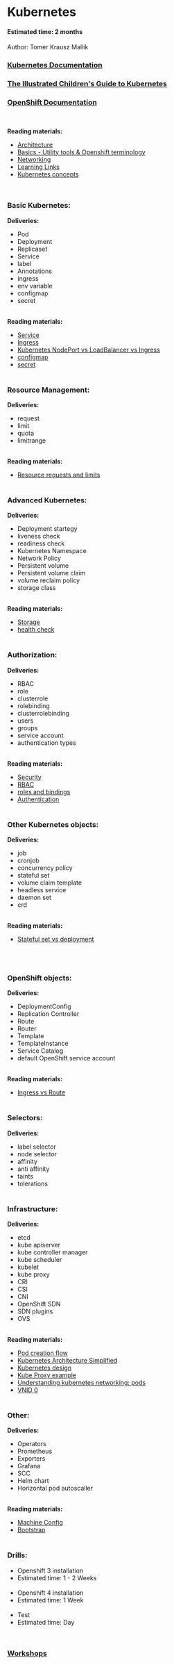 # Kubernetes
#### Estimated time: 2 months
Author: Tomer Krausz Mallik<br/>

### [Kubernetes Documentation](https://kubernetes.io/docs/home/)
### [The Illustrated Children's Guide to Kubernetes](https://www.youtube.com/watch?v=4ht22ReBjno)
### [OpenShift Documentation](https://docs.openshift.com/)
<br/>

**Reading materials:**
* [Architecture](Architecture.md)
* [Basics - Utility tools & Openshift terminology](BasicConcepts.md)
* [Networking](Networking.md)
* [Learning Links](LearningLinks.md)
* [Kubernetes concepts](https://kubernetes.io/docs/concepts/_print/#pg-94ddc6e901c30f256138db11d09f05a3)
</br>
 
### Basic Kubernetes: 
**Deliveries:**
* Pod
* Deployment
* Replicaset
* Service
* label
* Annotations 
* ingress
* env variable
* configmap
* secret
<br></br>

**Reading materials:**
* [Service](https://www.youtube.com/watch?v=T4Z7visMM4E)
* [Ingress](https://www.youtube.com/watch?v=GhZi4DxaxxE)
* [Kubernetes NodePort vs LoadBalancer vs Ingress](https://medium.com/google-cloud/kubernetes-nodeport-vs-loadbalancer-vs-ingress-when-should-i-use-what-922f010849e0)
* [configmap](https://cloud.google.com/kubernetes-engine/docs/concepts/configmap)
* [secret](https://cloud.google.com/kubernetes-engine/docs/concepts/secret)
<br></br>

### Resource Management:
**Deliveries:**
* request
* limit
* quota
* limitrange
<br></br>

**Reading materials:**
* [Resource requests and limits](https://cloud.google.com/blog/products/containers-kubernetes/kubernetes-best-practices-resource-requests-and-limits)
<br></br>
 
### Advanced Kubernetes: 
**Deliveries:**
* Deployment startegy
* liveness check
* readiness check
* Kubernetes Namespace
* Network Policy
* Persistent volume
* Persistent volume claim
* volume reclaim policy
* storage class
<br></br>

**Reading materials:**
* [Storage](Storage.md)
* [health check](https://newrelic.com/blog/how-to-relic/kubernetes-health-checks)
<br></br>

### Authorization:
**Deliveries:**
* RBAC
* role
* clusterrole
* rolebinding
* clusterrolebinding
* users
* groups
* service account
* authentication types
<br></br>

**Reading materials:**
* [Security](Security.md)
* [RBAC](https://docs.openshift.com/container-platform/4.1/authentication/using-rbac.html)
* [roles and bindings](https://octopus.com/blog/k8s-rbac-roles-and-bindings)
* [Authentication](https://docs.openshift.com/container-platform/4.7/authentication/identity_providers/configuring-oidc-identity-provider.html)
<br></br>

### Other Kubernetes objects:
**Deliveries:**
* job
* cronjob
* concurrency policy
* stateful set
* volume claim template
* headless service
* daemon set
* crd
<br></br>

**Reading materials:**
* [Stateful set vs deployment](https://www.youtube.com/watch?v=pPQKAR1pA9U)

<br></br>
### OpenShift objects:
**Deliveries:**
* DeploymentConfig
* Replication Controller
* Route
* Router
* Template
* TemplateInstance
* Service Catalog
* default OpenShift service account
<br></br>

**Reading materials:**
* [Ingress vs Route](https://cloud.redhat.com/blog/kubernetes-ingress-vs-openshift-route)
<br></br>


### Selectors:
**Deliveries:**
* label selector
* node selector
* affinity
* anti affinity
* taints
* tolerations
<br></br>
  
### Infrastructure:
**Deliveries:**
* etcd
* kube apiserver
* kube controller manager
* kube scheduler
* kubelet
* kube proxy
* CRI
* CSI
* CNI
* OpenShift SDN
* SDN plugins
* OVS
<br></br>

**Reading materials:**
* [Pod creation flow](https://medium.com/jorgeacetozi/kubernetes-master-components-etcd-api-server-controller-manager-and-scheduler-3a0179fc8186)
* [Kubernetes Architecture Simplified](https://www.youtube.com/watch?v=8C_SCDbUJTg)
* [Kubernetes design](https://kube.academy/courses/the-kubernetes-machine)
* [Kube Proxy example](https://betterprogramming.pub/k8s-a-closer-look-at-kube-proxy-372c4e8b090)
* [Understanding kubernetes networking: pods](https://medium.com/google-cloud/understanding-kubernetes-networking-pods-7117dd28727)
* [VNID 0](https://access.redhat.com/documentation/en-us/openshift_container_platform/4.5/html/networking/network-policy)
<br></br>

### Other:
**Deliveries:**
* Operators
* Prometheus
* Exporters
* Grafana
* SCC
* Helm chart
* Horizontal pod autoscaller
<br></br>

**Reading materials:**
* [Machine Config](MachineConfig.md)
* [Bootstrap](Bootstarp.md)
<br></br>
  
### Drills:
* Openshift 3 installation
* Estimated time: 1 - 2 Weeks
<br></br>
* Openshift 4 installation
* Estimated time: 1 Week
<br></br>
* Test
* Estimated time: Day
</br>

### [Workshops](Workshop.md)

